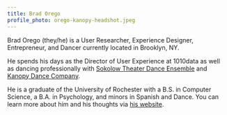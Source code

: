 ```yaml
---
title: Brad Orego
profile_photo: orego-kanopy-headshot.jpeg
---
```

Brad Orego (they/he) is a User Researcher, Experience Designer, Entrepreneur, and Dancer currently located in Brooklyn, NY. 

He spends his days as the Director of User Experience at 1010data as well as dancing professionally with <a href="https://sokolowtheatredance.org">Sokolow Theater Dance Ensemble</a> and <a href="https://kanopydance.org">Kanopy Dance Company</a>. 

He is a graduate of the University of Rochester with a B.S. in Computer Science, a B.A. in Psychology, and minors in Spanish and Dance. 
 You can learn more about him and his thoughts via <a href="https://bradorego.com">his website</a>.
